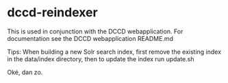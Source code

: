 # dccd-reindexer

This is used in conjunction with the DCCD webapplication.
For documentation see the DCCD webapplication README.md

Tips:
When building a new Solr search index, 
first remove the existing index in the data/index directory, 
then to update the index run update.sh

Oké, dan zo.
